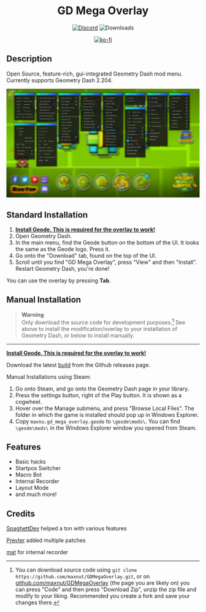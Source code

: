<div align="center">

# GD Mega Overlay
[![Discord](https://img.shields.io/discord/1035900688737255425?label=discord&logo=discord)](https://discord.gg/nbDjEg7SSU)
![Downloads](https://img.shields.io/github/downloads/maxnut/GDMegaOverlay/total)

[![ko-fi](https://ko-fi.com/img/githubbutton_sm.svg)](https://ko-fi.com/A0A5WR541)
</div>

## Description

Open Source, feature-rich, gui-integrated Geometry Dash mod menu. Currently supports Geometry Dash 2.204.

![Menu screen](/img/screen.jpg)

## Standard Installation
1. [**Install Geode. This is required for the overlay to work!**](https://geode-sdk.org/install/)
2. Open Geometry Dash.
3. In the main menu, find the Geode button on the bottom of the UI. It looks the same as the Geode logo. Press it.
4. Go onto the "Download" tab, found on the top of the UI.
5. Scroll until you find "GD Mega Overlay", press "View" and then "Install". Restart Geometry Dash, you're done!

You can use the overlay by pressing **Tab**.

## Manual Installation

> **Warning** <br>
> Only download the source code for development purposes.[^1] See above to install the modification/overlay to your installation of Geometry Dash, or below to install manually.
---
[**Install Geode. This is required for the overlay to work!**](https://geode-sdk.org/install/)

Download the latest [build](https://github.com/maxnut/GDMegaOverlay/releases/latest) from the Github releases page. <br>

Manual Installations using Steam:
1. Go onto Steam, and go onto the Geometry Dash page in your library.
2. Press the settings button, right of the Play button. It is shown as a cogwheel.
3. Hover over the Manage submenu, and press "Browse Local Files". The folder in which the game is installed should pop up in Windows Explorer.
4. Copy `maxnu.gd_mega_overlay.geode` to `\geode\mods\`. You can find `\geode\mods\` in the Windows Explorer window you opened from Steam.

## Features

* Basic hacks
* Startpos Switcher
* Macro Bot
* Internal Recorder
* Layout Mode
* and much more!

## Credits

[SpaghettDev](https://github.com/SpaghettDev) helped a ton with various features

[Prevter](https://github.com/Prevter) added multiple patches

[mat](https://github.com/matcool) for internal recorder

[^1]: You can download source code using ``git clone https://github.com/maxnut/GDMegaOverlay.git``, or on [github.com/maxnut/GDMegaOverlay](https://github.com/maxnut/GDMegaOverlay) (the page you are likely on) you can press "Code" and then press "Download Zip", unzip the zip file and modify to your liking. Recommended you create a fork and save your changes there.
